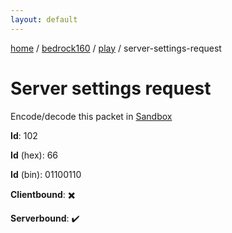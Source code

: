 ```yaml
---
layout: default
---
```


[home](/)  /  [bedrock160](/protocol/bedrock160)  /  [play](/protocol/bedrock160/play)  /  server-settings-request

# Server settings request

Encode/decode this packet in [Sandbox](../../../sandbox/bedrock160#Play.ServerSettingsRequest)

**Id**: 102

**Id** (hex): 66

**Id** (bin): 01100110

**Clientbound**: ✖️

**Serverbound**: ✔️

